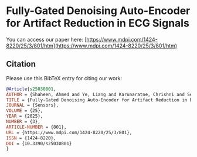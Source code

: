 # Fully-Gated Denoising Auto-Encoder for Artifact Reduction in ECG Signals

You can access our paper here: [https://www.mdpi.com/1424-8220/25/3/801/htm](https://www.mdpi.com/1424-8220/25/3/801/htm)

## Citation
Please use this BibTeX entry for citing our work:

```bibtex
@Article{s25030801,
AUTHOR = {Shaheen, Ahmed and Ye, Liang and Karunaratne, Chrishni and Seppänen, Tapio},
TITLE = {Fully-Gated Denoising Auto-Encoder for Artifact Reduction in ECG Signals},
JOURNAL = {Sensors},
VOLUME = {25},
YEAR = {2025},
NUMBER = {3},
ARTICLE-NUMBER = {801},
URL = {https://www.mdpi.com/1424-8220/25/3/801},
ISSN = {1424-8220},
DOI = {10.3390/s25030801}
}

